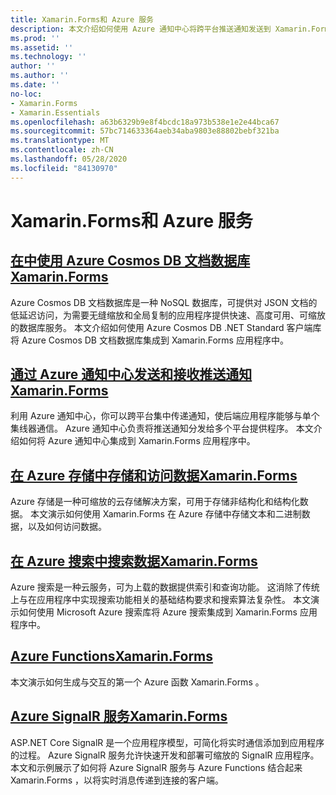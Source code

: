 ```yaml
---
title: Xamarin.Forms和 Azure 服务
description: 本文介绍如何使用 Azure 通知中心将跨平台推送通知发送到 Xamarin.Forms 应用程序。
ms.prod: ''
ms.assetid: ''
ms.technology: ''
author: ''
ms.author: ''
ms.date: ''
no-loc:
- Xamarin.Forms
- Xamarin.Essentials
ms.openlocfilehash: a63b6329b9e8f4bcdc18a973b538e1e2e44bca67
ms.sourcegitcommit: 57bc714633364aeb34aba9803e88802bebf321ba
ms.translationtype: MT
ms.contentlocale: zh-CN
ms.lasthandoff: 05/28/2020
ms.locfileid: "84130970"
---
```

# <a name="xamarinforms-and-azure-services"></a>Xamarin.Forms和 Azure 服务

## <a name="consume-an-azure-cosmos-db-document-database-in-xamarinformsazure-cosmosdbmd"></a>[在中使用 Azure Cosmos DB 文档数据库Xamarin.Forms](azure-cosmosdb.md)

Azure Cosmos DB 文档数据库是一种 NoSQL 数据库，可提供对 JSON 文档的低延迟访问，为需要无缝缩放和全局复制的应用程序提供快速、高度可用、可缩放的数据库服务。 本文介绍如何使用 Azure Cosmos DB .NET Standard 客户端库将 Azure Cosmos DB 文档数据库集成到 Xamarin.Forms 应用程序中。

## <a name="send-and-receive-push-notifications-with-azure-notification-hubs-and-xamarinformsazure-notification-hubmd"></a>[通过 Azure 通知中心发送和接收推送通知Xamarin.Forms](azure-notification-hub.md)

利用 Azure 通知中心，你可以跨平台集中传递通知，使后端应用程序能够与单个集线器通信。 Azure 通知中心负责将推送通知分发给多个平台提供程序。 本文介绍如何将 Azure 通知中心集成到 Xamarin.Forms 应用程序中。

## <a name="store-and-access-data-in-azure-storage-from-xamarinformsazure-storagemd"></a>[在 Azure 存储中存储和访问数据Xamarin.Forms](azure-storage.md)

Azure 存储是一种可缩放的云存储解决方案，可用于存储非结构化和结构化数据。 本文演示如何使用 Xamarin.Forms 在 Azure 存储中存储文本和二进制数据，以及如何访问数据。

## <a name="search-data-with-azure-search-and-xamarinformsazure-searchmd"></a>[在 Azure 搜索中搜索数据Xamarin.Forms](azure-search.md)

Azure 搜索是一种云服务，可为上载的数据提供索引和查询功能。 这消除了传统上与在应用程序中实现搜索功能相关的基础结构要求和搜索算法复杂性。 本文演示如何使用 Microsoft Azure 搜索库将 Azure 搜索集成到 Xamarin.Forms 应用程序中。

## <a name="azure-functions-with-xamarinformsazure-functionsmd"></a>[Azure FunctionsXamarin.Forms](azure-functions.md)

本文演示如何生成与交互的第一个 Azure 函数 Xamarin.Forms 。

## <a name="azure-signalr-service-with-xamarinformsazure-signalrmd"></a>[Azure SignalR 服务Xamarin.Forms](azure-signalr.md)

ASP.NET Core SignalR 是一个应用程序模型，可简化将实时通信添加到应用程序的过程。 Azure SignalR 服务允许快速开发和部署可缩放的 SignalR 应用程序。 本文和示例展示了如何将 Azure SignalR 服务与 Azure Functions 结合起来 Xamarin.Forms ，以将实时消息传递到连接的客户端。
